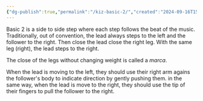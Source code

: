 ```yaml
---
{"dg-publish":true,"permalink":"/kiz-basic-2/","created":"2024-09-16T15:36:24.231-04:00","updated":"2024-09-16T15:54:16.345-04:00"}
---
```



Basic 2 is a side to side step where each step follows the beat of the music. Traditionally, out of convention, the lead always steps to the left and the follower to the right. Then close the lead close the right leg. With the same leg (right), the lead steps to the right.

The close of the legs without changing weight is called a *marca*.

When the lead is moving to the left, they should use their right arm agains the follower's body to indicate direction by gently pushing them. in the same way, when the lead is move to the right, they should use the tip of their fingers to pull the follower to the right.
